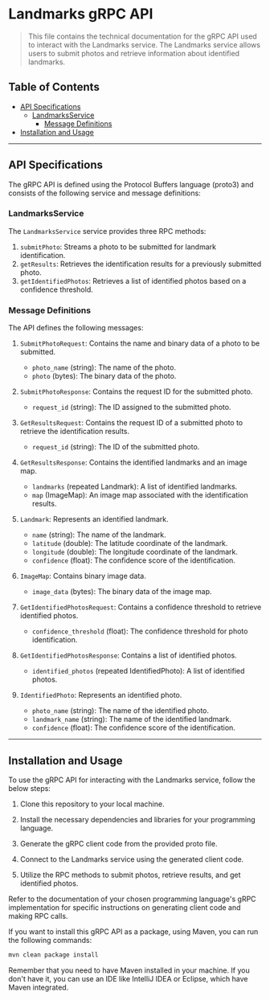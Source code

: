 # Landmarks gRPC API

> This file contains the technical documentation for the gRPC API used to interact with the Landmarks service. The
> Landmarks service allows users to submit photos and retrieve information about identified landmarks.

## Table of Contents

- [API Specifications](#api-specifications)
    - [LandmarksService](#landmarksservice)
        - [Message Definitions](#message-definitions)
- [Installation and Usage](#installation-and-usage)

---

## API Specifications

The gRPC API is defined using the Protocol Buffers language (proto3) and consists of the following service and message
definitions:

### LandmarksService

The `LandmarksService` service provides three RPC methods:

1. `submitPhoto`: Streams a photo to be submitted for landmark identification.
2. `getResults`: Retrieves the identification results for a previously submitted photo.
3. `getIdentifiedPhotos`: Retrieves a list of identified photos based on a confidence threshold.

### Message Definitions

The API defines the following messages:

1. `SubmitPhotoRequest`: Contains the name and binary data of a photo to be submitted.

    - `photo_name` (string): The name of the photo.
    - `photo` (bytes): The binary data of the photo.

2. `SubmitPhotoResponse`: Contains the request ID for the submitted photo.

    - `request_id` (string): The ID assigned to the submitted photo.

3. `GetResultsRequest`: Contains the request ID of a submitted photo to retrieve the identification results.

    - `request_id` (string): The ID of the submitted photo.

4. `GetResultsResponse`: Contains the identified landmarks and an image map.

    - `landmarks` (repeated Landmark): A list of identified landmarks.
    - `map` (ImageMap): An image map associated with the identification results.

5. `Landmark`: Represents an identified landmark.

    - `name` (string): The name of the landmark.
    - `latitude` (double): The latitude coordinate of the landmark.
    - `longitude` (double): The longitude coordinate of the landmark.
    - `confidence` (float): The confidence score of the identification.

6. `ImageMap`: Contains binary image data.

    - `image_data` (bytes): The binary data of the image map.

7. `GetIdentifiedPhotosRequest`: Contains a confidence threshold to retrieve identified photos.

    - `confidence_threshold` (float): The confidence threshold for photo identification.

8. `GetIdentifiedPhotosResponse`: Contains a list of identified photos.

    - `identified_photos` (repeated IdentifiedPhoto): A list of identified photos.

9. `IdentifiedPhoto`: Represents an identified photo.

    - `photo_name` (string): The name of the identified photo.
    - `landmark_name` (string): The name of the identified landmark.
    - `confidence` (float): The confidence score of the identification.

---

## Installation and Usage

To use the gRPC API for interacting with the Landmarks service, follow the below steps:

1. Clone this repository to your local machine.

2. Install the necessary dependencies and libraries for your programming language.

3. Generate the gRPC client code from the provided proto file.

4. Connect to the Landmarks service using the generated client code.

5. Utilize the RPC methods to submit photos, retrieve results, and get identified photos.

Refer to the documentation of your chosen programming language's gRPC implementation for specific instructions on
generating client code and making RPC calls.

If you want to install this gRPC API as a package, using Maven, you can run the following commands:

 ```bash
 mvn clean package install
 ```

Remember that you need to have Maven installed in your machine. If you don't have it, you can use an IDE like IntelliJ
IDEA or Eclipse, which have Maven integrated.